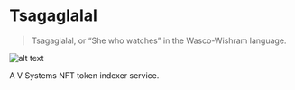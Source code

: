 # Tsagaglalal

> Tsagaglalal, or “She who watches” in the Wasco-Wishram language.

![alt text](https://www.freevector.com/uploads/vector/preview/3857/FreeVector-Tsagaglalal.jpg)

A V Systems NFT token indexer service.